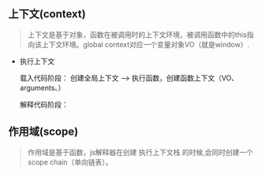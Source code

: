## 上下文(context)

> 上下文是基于对象，函数在被调用时的上下文环境，被调用函数中的this指向该上下文环境。global context对应一个变量对象VO（就是window）.

* 执行上下文

   载入代码阶段： 创建全局上下文  -->  执行函数，创建函数上下文（VO、arguments、）  

   解释代码阶段： 


## 作用域(scope)

> 作用域是基于函数，js解释器在创建 执行上下文栈 的时候,会同时创建一个 scope chain（单向链表）。